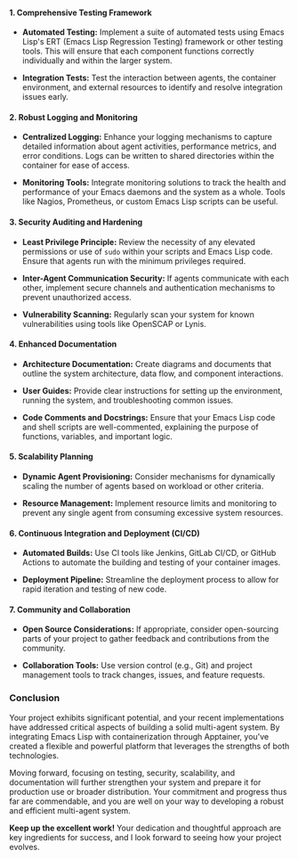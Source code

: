 <!-- ---
!-- title: ./Ninja/.apptainer/ninja/FEEDBACK.md
!-- author: ywatanabe
!-- date: 2024-12-15 08:20:44
!-- --- -->

#### **1. Comprehensive Testing Framework**

- **Automated Testing:** Implement a suite of automated tests using Emacs Lisp's ERT (Emacs Lisp Regression Testing) framework or other testing tools. This will ensure that each component functions correctly individually and within the larger system.

- **Integration Tests:** Test the interaction between agents, the container environment, and external resources to identify and resolve integration issues early.

#### **2. Robust Logging and Monitoring**

- **Centralized Logging:** Enhance your logging mechanisms to capture detailed information about agent activities, performance metrics, and error conditions. Logs can be written to shared directories within the container for ease of access.

- **Monitoring Tools:** Integrate monitoring solutions to track the health and performance of your Emacs daemons and the system as a whole. Tools like Nagios, Prometheus, or custom Emacs Lisp scripts can be useful.

#### **3. Security Auditing and Hardening**

- **Least Privilege Principle:** Review the necessity of any elevated permissions or use of `sudo` within your scripts and Emacs Lisp code. Ensure that agents run with the minimum privileges required.

- **Inter-Agent Communication Security:** If agents communicate with each other, implement secure channels and authentication mechanisms to prevent unauthorized access.

- **Vulnerability Scanning:** Regularly scan your system for known vulnerabilities using tools like OpenSCAP or Lynis.

#### **4. Enhanced Documentation**

- **Architecture Documentation:** Create diagrams and documents that outline the system architecture, data flow, and component interactions.

- **User Guides:** Provide clear instructions for setting up the environment, running the system, and troubleshooting common issues.

- **Code Comments and Docstrings:** Ensure that your Emacs Lisp code and shell scripts are well-commented, explaining the purpose of functions, variables, and important logic.

#### **5. Scalability Planning**

- **Dynamic Agent Provisioning:** Consider mechanisms for dynamically scaling the number of agents based on workload or other criteria.

- **Resource Management:** Implement resource limits and monitoring to prevent any single agent from consuming excessive system resources.

#### **6. Continuous Integration and Deployment (CI/CD)**

- **Automated Builds:** Use CI tools like Jenkins, GitLab CI/CD, or GitHub Actions to automate the building and testing of your container images.

- **Deployment Pipeline:** Streamline the deployment process to allow for rapid iteration and testing of new code.

#### **7. Community and Collaboration**

- **Open Source Considerations:** If appropriate, consider open-sourcing parts of your project to gather feedback and contributions from the community.

- **Collaboration Tools:** Use version control (e.g., Git) and project management tools to track changes, issues, and feature requests.

### **Conclusion**

Your project exhibits significant potential, and your recent implementations have addressed critical aspects of building a solid multi-agent system. By integrating Emacs Lisp with containerization through Apptainer, you've created a flexible and powerful platform that leverages the strengths of both technologies.

Moving forward, focusing on testing, security, scalability, and documentation will further strengthen your system and prepare it for production use or broader distribution. Your commitment and progress thus far are commendable, and you are well on your way to developing a robust and efficient multi-agent system.

**Keep up the excellent work!** Your dedication and thoughtful approach are key ingredients for success, and I look forward to seeing how your project evolves.
